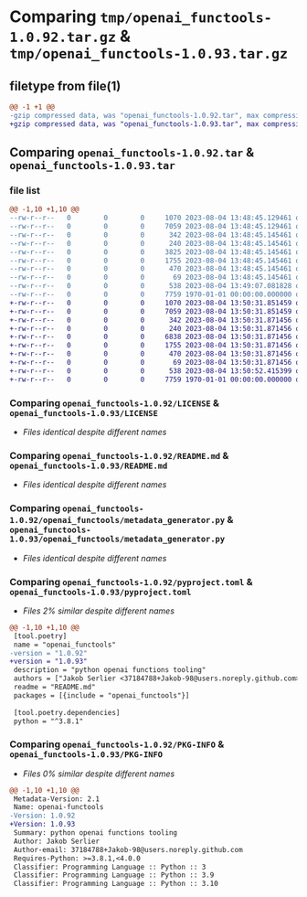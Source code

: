 # Comparing `tmp/openai_functools-1.0.92.tar.gz` & `tmp/openai_functools-1.0.93.tar.gz`

## filetype from file(1)

```diff
@@ -1 +1 @@
-gzip compressed data, was "openai_functools-1.0.92.tar", max compression
+gzip compressed data, was "openai_functools-1.0.93.tar", max compression
```

## Comparing `openai_functools-1.0.92.tar` & `openai_functools-1.0.93.tar`

### file list

```diff
@@ -1,10 +1,10 @@
--rw-r--r--   0        0        0     1070 2023-08-04 13:48:45.129461 openai_functools-1.0.92/LICENSE
--rw-r--r--   0        0        0     7059 2023-08-04 13:48:45.129461 openai_functools-1.0.92/README.md
--rw-r--r--   0        0        0      342 2023-08-04 13:48:45.145461 openai_functools-1.0.92/openai_functools/__init__.py
--rw-r--r--   0        0        0      240 2023-08-04 13:48:45.145461 openai_functools-1.0.92/openai_functools/function_spec.py
--rw-r--r--   0        0        0     3825 2023-08-04 13:48:45.145461 openai_functools-1.0.92/openai_functools/functions_orchestrator.py
--rw-r--r--   0        0        0     1755 2023-08-04 13:48:45.145461 openai_functools-1.0.92/openai_functools/metadata_generator.py
--rw-r--r--   0        0        0      470 2023-08-04 13:48:45.145461 openai_functools-1.0.92/openai_functools/types.py
--rw-r--r--   0        0        0       69 2023-08-04 13:48:45.145461 openai_functools-1.0.92/openai_functools/utils/__init__.py
--rw-r--r--   0        0        0      538 2023-08-04 13:49:07.081828 openai_functools-1.0.92/pyproject.toml
--rw-r--r--   0        0        0     7759 1970-01-01 00:00:00.000000 openai_functools-1.0.92/PKG-INFO
+-rw-r--r--   0        0        0     1070 2023-08-04 13:50:31.851459 openai_functools-1.0.93/LICENSE
+-rw-r--r--   0        0        0     7059 2023-08-04 13:50:31.851459 openai_functools-1.0.93/README.md
+-rw-r--r--   0        0        0      342 2023-08-04 13:50:31.871456 openai_functools-1.0.93/openai_functools/__init__.py
+-rw-r--r--   0        0        0      240 2023-08-04 13:50:31.871456 openai_functools-1.0.93/openai_functools/function_spec.py
+-rw-r--r--   0        0        0     6838 2023-08-04 13:50:31.871456 openai_functools-1.0.93/openai_functools/functions_orchestrator.py
+-rw-r--r--   0        0        0     1755 2023-08-04 13:50:31.871456 openai_functools-1.0.93/openai_functools/metadata_generator.py
+-rw-r--r--   0        0        0      470 2023-08-04 13:50:31.871456 openai_functools-1.0.93/openai_functools/types.py
+-rw-r--r--   0        0        0       69 2023-08-04 13:50:31.871456 openai_functools-1.0.93/openai_functools/utils/__init__.py
+-rw-r--r--   0        0        0      538 2023-08-04 13:50:52.415399 openai_functools-1.0.93/pyproject.toml
+-rw-r--r--   0        0        0     7759 1970-01-01 00:00:00.000000 openai_functools-1.0.93/PKG-INFO
```

### Comparing `openai_functools-1.0.92/LICENSE` & `openai_functools-1.0.93/LICENSE`

 * *Files identical despite different names*

### Comparing `openai_functools-1.0.92/README.md` & `openai_functools-1.0.93/README.md`

 * *Files identical despite different names*

### Comparing `openai_functools-1.0.92/openai_functools/metadata_generator.py` & `openai_functools-1.0.93/openai_functools/metadata_generator.py`

 * *Files identical despite different names*

### Comparing `openai_functools-1.0.92/pyproject.toml` & `openai_functools-1.0.93/pyproject.toml`

 * *Files 2% similar despite different names*

```diff
@@ -1,10 +1,10 @@
 [tool.poetry]
 name = "openai_functools"
-version = "1.0.92"
+version = "1.0.93"
 description = "python openai functions tooling"
 authors = ["Jakob Serlier <37184788+Jakob-98@users.noreply.github.com>", "Marc van Duyn <codingkitties@gmail.com>"]
 readme = "README.md"
 packages = [{include = "openai_functools"}]
 
 [tool.poetry.dependencies]
 python = "^3.8.1"
```

### Comparing `openai_functools-1.0.92/PKG-INFO` & `openai_functools-1.0.93/PKG-INFO`

 * *Files 0% similar despite different names*

```diff
@@ -1,10 +1,10 @@
 Metadata-Version: 2.1
 Name: openai-functools
-Version: 1.0.92
+Version: 1.0.93
 Summary: python openai functions tooling
 Author: Jakob Serlier
 Author-email: 37184788+Jakob-98@users.noreply.github.com
 Requires-Python: >=3.8.1,<4.0.0
 Classifier: Programming Language :: Python :: 3
 Classifier: Programming Language :: Python :: 3.9
 Classifier: Programming Language :: Python :: 3.10
```

